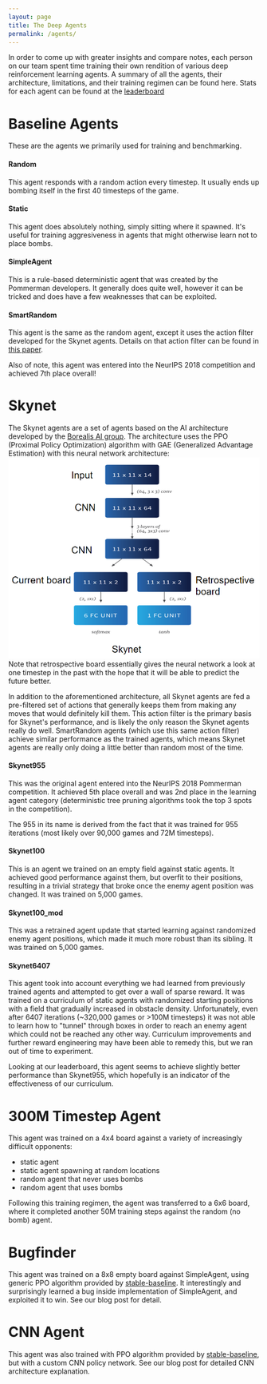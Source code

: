 ```yaml
---
layout: page
title: The Deep Agents
permalink: /agents/
---
```


In order to come up with greater insights and compare notes, each person on our team spent time training their own rendition of various deep reinforcement learning agents. A summary of all the agents, their architecture, limitations, and their training regimen can be found here. Stats for each agent can be found at the [leaderboard](/leaderboards/)

# Baseline Agents 

These are the agents we primarily used for training and benchmarking.

#### Random

This agent responds with a random action every timestep. It usually ends up bombing itself in the first 40 timesteps of the game.

#### Static

This agent does absolutely nothing, simply sitting where it spawned. It's useful for training aggresiveness in agents that might otherwise learn not to place bombs.

#### SimpleAgent

This is a rule-based deterministic agent that was created by the Pommerman developers. It generally does quite well, however it can be tricked and does have a few weaknesses that can be exploited.

#### SmartRandom

This agent is the same as the random agent, except it uses the action filter developed for the Skynet agents. Details on that action filter can be found in [this paper](https://arxiv.org/abs/1907.11788).

Also of note, this agent was entered into the NeurIPS 2018 competition and achieved 7th place overall!

# Skynet

The Skynet agents are a set of agents based on the AI architecture developed by the [Borealis AI group](https://www.borealisai.com/en/blog/pommerman-team-competition-or-how-we-learned-stop-worrying-and-love-battle/). The architecture uses the PPO (Proximal Policy Optimization) algorithm with GAE (Generalized Advantage Estimation) with this neural network architecture:
![Skynet Neural Net Architecture](/images/skynetArch.png)
Note that retrospective board essentially gives the neural network a look at one timestep in the past with the hope that it will be able to predict the future better.

In addition to the aforementioned architecture, all Skynet agents are fed a pre-filtered set of actions that generally keeps them from making any moves that would definitely kill them. This action filter is the primary basis for Skynet's performance, and is likely the only reason the Skynet agents really do well. SmartRandom agents (which use this same action filter) achieve similar performance as the trained agents, which means Skynet agents are really only doing a little better than random most of the time.

#### Skynet955

This was the original agent entered into the NeurIPS 2018 Pommerman competition. It achieved 5th place overall and was 2nd place in the learning agent category (deterministic tree pruning algorithms took the top 3 spots in the competition).

The 955 in its name is derived from the fact that it was trained for 955 iterations (most likely over 90,000 games and 72M timesteps).

#### Skynet100

This is an agent we trained on an empty field against static agents. It achieved good performance against them, but overfit to their positions, resulting in a trivial strategy that broke once the enemy agent position was changed. It was trained on 5,000 games.

#### Skynet100_mod

This was a retrained agent update that started learning against randomized enemy agent positions, which made it much more robust than its sibling. It was trained on 5,000 games.

#### Skynet6407

This agent took into account everything we had learned from previously trained agents and attempted to get over a wall of sparse reward. It was trained on a curriculum of static agents with randomized starting positions with a field that gradually increased in obstacle density. Unfortunately, even after 6407 iterations (~320,000 games or >100M timesteps) it was not able to learn how to "tunnel" through boxes in order to reach an enemy agent which could not be reached any other way. Curriculum improvements and further reward engineering may have been able to remedy this, but we ran out of time to experiment.

Looking at our leaderboard, this agent seems to achieve slightly better performance than Skynet955, which hopefully is an indicator of the effectiveness of our curriculum.



# 300M Timestep Agent
This agent was trained on a 4x4 board against a variety of increasingly difficult opponents: 
  - static agent
  - static agent spawning at random locations
  - random agent that never uses bombs
  - random agent that uses bombs
 
Following this training regimen, the agent was transferred to a 6x6 board, where it completed another 50M training steps against the random (no bomb) agent. 
# Bugfinder
This agent was trained on a 8x8 empty board against SimpleAgent, using generic PPO algorithm provided by [stable-baseline](https://stable-baselines.readthedocs.io/en/master/index.html). It interestingly and surprisingly learned a bug inside implementation of SimpleAgent, and exploited it to win. See our blog post for detail.

# CNN Agent
This agent was also trained with PPO algorithm provided by [stable-baseline](https://stable-baselines.readthedocs.io/en/master/index.html), but with a custom CNN policy network. See our blog post for detailed CNN architecture explanation.